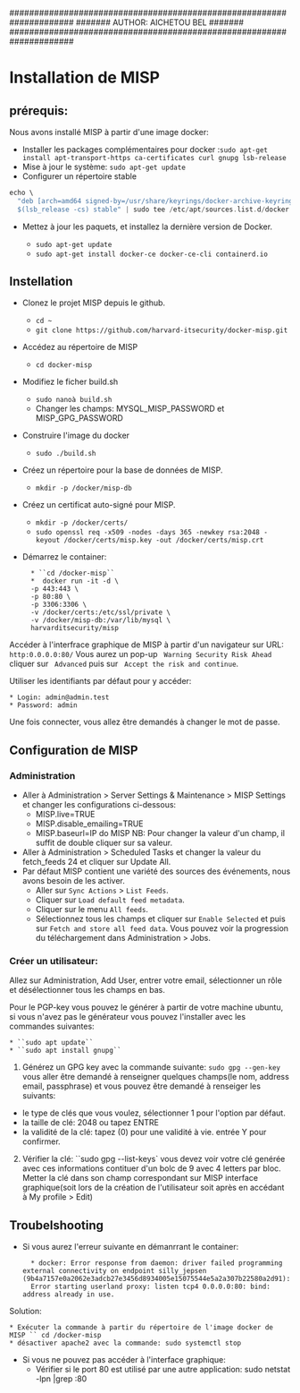 #####################################################################
#######                AUTHOR: AICHETOU BEL                   #######                       
#####################################################################

# Installation de MISP

## prérequis: 

Nous avons installé MISP à partir d'une image docker:
* Installer les packages complémentaires pour docker :``sudo apt-get install apt-transport-https ca-certificates curl gnupg lsb-release``
* Mise à jour le système: ``sudo apt-get update``
* Configurer un répertoire stable

``` C
echo \
  "deb [arch=amd64 signed-by=/usr/share/keyrings/docker-archive-keyring.gpg] https://download.docker.com/linux/ubuntu \
  $(lsb_release -cs) stable" | sudo tee /etc/apt/sources.list.d/docker.list > /dev/null

```

* Mettez à jour les paquets, et installez la dernière version de Docker.

    * ``sudo apt-get update``
    * ``sudo apt-get install docker-ce docker-ce-cli containerd.io``

## Instellation
* Clonez le projet MISP depuis le github.
    * ``cd ~``
    * ``git clone https://github.com/harvard-itsecurity/docker-misp.git``
* Accédez au répertoire de MISP
    * ``cd docker-misp``
* Modifiez le ficher build.sh
    * ``sudo nanoà build.sh ``
    * Changer les champs: MYSQL_MISP_PASSWORD et MISP_GPG_PASSWORD
* Construire l'image du docker
    * ``sudo ./build.sh``
* Créez un répertoire pour la base de données de MISP.
    * ``mkdir -p /docker/misp-db``
* Créez un certificat auto-signé pour MISP.
    * ``mkdir -p /docker/certs/ ``
    * ``sudo openssl req -x509 -nodes -days 365 -newkey rsa:2048 -keyout /docker/certs/misp.key -out /docker/certs/misp.crt ``
* Démarrez le container:

        * ``cd /docker-misp``
        *  docker run -it -d \
        -p 443:443 \
        -p 80:80 \
        -p 3306:3306 \
        -v /docker/certs:/etc/ssl/private \
        -v /docker/misp-db:/var/lib/mysql \
        harvarditsecurity/misp

Accéder à l'interfrace graphique de MISP à partir d'un navigateur sur URL: ``http:0.0.0.0:80/`` Vous aurez un pop-up `` Warning Security Risk Ahead`` cliquer sur `` Advanced`` puis sur `` Accept the risk and continue``.

Utiliser les identifiants par défaut pour y accéder:

    * Login: admin@admin.test
    * Password: admin
Une fois connecter, vous allez être demandés à changer le mot de passe.


## Configuration de MISP


### Administration
* Aller à Administration > Server Settings & Maintenance > MISP Settings et changer les configurations ci-dessous:
    * MISP.live=TRUE
    * MISP.disable_emailing=TRUE
    * MISP.baseurl=IP do MISP
NB: Pour changer la valeur d'un champ, il suffit de double cliquer sur sa valeur.
* Aller à Administration > Scheduled Tasks et changer la valeur du fetch_feeds  24 et cliquer sur Update All.
* Par défaut MISP contient une variété des sources des événements, nous avons besoin de les activer. 
    * Aller sur ``Sync Actions`` > ``List Feeds``.
    * Cliquer sur ``Load default feed metadata``.
    * Cliquer sur le menu ``All feeds``.
    * Sélectionnez tous les champs et cliquer sur ``Enable Selected`` et puis sur ``Fetch and store all feed data``.
Vous pouvez voir la progression du téléchargement dans Administration > Jobs.

### Créer un utilisateur:

Allez sur Administration, Add User, entrer votre email, sélectionner un rôle et désélectionner tous les champs en bas.

Pour le PGP-key vous pouvez le générer à partir de votre machine ubuntu, si vous n'avez pas le générateur vous pouvez l'installer avec les commandes suivantes: 

    * ``sudo apt update`` 
    * ``sudo apt install gnupg``

1. Générez un GPG key avec la commande suivante: ``sudo gpg --gen-key`` vous aller être demandé à renseigner quelques champs(le nom, address email, passphrase) et vous pouvez être demandé à renseiger les suivants: 

* le type de clés que vous voulez, sélectionner 1 pour l'option par défaut.
* la taille de clé: 2048 ou tapez ENTRE
* la validité de la clé: tapez (0) pour une validité à vie.
entrée Y pour confirmer.
2. Vérifier la clé: ``sudo gpg --list-keys`
vous devez voir votre clé genérée avec ces informations contituer d'un bolc de 9 avec 4 letters par bloc.
Metter la clé dans son champ correspondant sur MISP interface graphique(soit lors de la création de l'utilisateur soit après en accédant à My profile > Edit)





## Troubelshooting
* Si vous aurez l'erreur suivante en démanrrant le container: 

        * docker: Error response from daemon: driver failed programming external connectivity on endpoint silly_jepsen (9b4a7157e0a2062e3adcb27e3456d8934005e15075544e5a2a307b22580a2d91): 
        Error starting userland proxy: listen tcp4 0.0.0.0:80: bind: address already in use.

Solution:

    * Exécuter la commande à partir du répertoire de l'image docker de MISP `` cd /docker-misp 
    * désactiver apache2 avec la commande: sudo systemctl stop
* Si vous ne pouvez pas accéder à l'interface graphique: 
    * Vérifier si le port 80 est utilisé par une autre application: sudo netstat -lpn |grep :80
